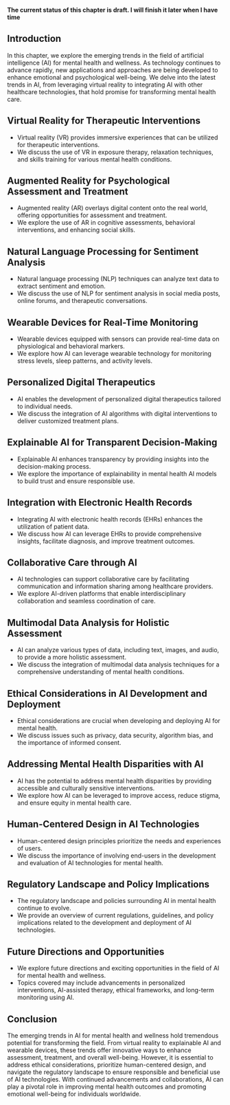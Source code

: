 **The current status of this chapter is draft. I will finish it later when I have time**

Introduction
------------

In this chapter, we explore the emerging trends in the field of artificial intelligence (AI) for mental health and wellness. As technology continues to advance rapidly, new applications and approaches are being developed to enhance emotional and psychological well-being. We delve into the latest trends in AI, from leveraging virtual reality to integrating AI with other healthcare technologies, that hold promise for transforming mental health care.

Virtual Reality for Therapeutic Interventions
---------------------------------------------

* Virtual reality (VR) provides immersive experiences that can be utilized for therapeutic interventions.
* We discuss the use of VR in exposure therapy, relaxation techniques, and skills training for various mental health conditions.

Augmented Reality for Psychological Assessment and Treatment
------------------------------------------------------------

* Augmented reality (AR) overlays digital content onto the real world, offering opportunities for assessment and treatment.
* We explore the use of AR in cognitive assessments, behavioral interventions, and enhancing social skills.

Natural Language Processing for Sentiment Analysis
--------------------------------------------------

* Natural language processing (NLP) techniques can analyze text data to extract sentiment and emotion.
* We discuss the use of NLP for sentiment analysis in social media posts, online forums, and therapeutic conversations.

Wearable Devices for Real-Time Monitoring
-----------------------------------------

* Wearable devices equipped with sensors can provide real-time data on physiological and behavioral markers.
* We explore how AI can leverage wearable technology for monitoring stress levels, sleep patterns, and activity levels.

Personalized Digital Therapeutics
---------------------------------

* AI enables the development of personalized digital therapeutics tailored to individual needs.
* We discuss the integration of AI algorithms with digital interventions to deliver customized treatment plans.

Explainable AI for Transparent Decision-Making
----------------------------------------------

* Explainable AI enhances transparency by providing insights into the decision-making process.
* We explore the importance of explainability in mental health AI models to build trust and ensure responsible use.

Integration with Electronic Health Records
------------------------------------------

* Integrating AI with electronic health records (EHRs) enhances the utilization of patient data.
* We discuss how AI can leverage EHRs to provide comprehensive insights, facilitate diagnosis, and improve treatment outcomes.

Collaborative Care through AI
-----------------------------

* AI technologies can support collaborative care by facilitating communication and information sharing among healthcare providers.
* We explore AI-driven platforms that enable interdisciplinary collaboration and seamless coordination of care.

Multimodal Data Analysis for Holistic Assessment
------------------------------------------------

* AI can analyze various types of data, including text, images, and audio, to provide a more holistic assessment.
* We discuss the integration of multimodal data analysis techniques for a comprehensive understanding of mental health conditions.

Ethical Considerations in AI Development and Deployment
-------------------------------------------------------

* Ethical considerations are crucial when developing and deploying AI for mental health.
* We discuss issues such as privacy, data security, algorithm bias, and the importance of informed consent.

Addressing Mental Health Disparities with AI
--------------------------------------------

* AI has the potential to address mental health disparities by providing accessible and culturally sensitive interventions.
* We explore how AI can be leveraged to improve access, reduce stigma, and ensure equity in mental health care.

Human-Centered Design in AI Technologies
----------------------------------------

* Human-centered design principles prioritize the needs and experiences of users.
* We discuss the importance of involving end-users in the development and evaluation of AI technologies for mental health.

Regulatory Landscape and Policy Implications
--------------------------------------------

* The regulatory landscape and policies surrounding AI in mental health continue to evolve.
* We provide an overview of current regulations, guidelines, and policy implications related to the development and deployment of AI technologies.

Future Directions and Opportunities
-----------------------------------

* We explore future directions and exciting opportunities in the field of AI for mental health and wellness.
* Topics covered may include advancements in personalized interventions, AI-assisted therapy, ethical frameworks, and long-term monitoring using AI.

Conclusion
----------

The emerging trends in AI for mental health and wellness hold tremendous potential for transforming the field. From virtual reality to explainable AI and wearable devices, these trends offer innovative ways to enhance assessment, treatment, and overall well-being. However, it is essential to address ethical considerations, prioritize human-centered design, and navigate the regulatory landscape to ensure responsible and beneficial use of AI technologies. With continued advancements and collaborations, AI can play a pivotal role in improving mental health outcomes and promoting emotional well-being for individuals worldwide.
